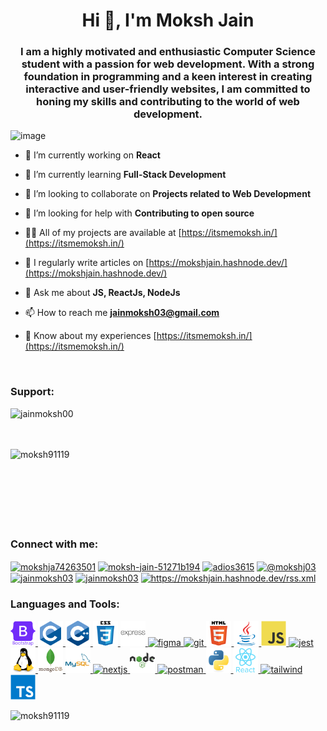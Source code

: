 <h1 align="center">Hi 👋, I'm Moksh Jain</h1>
<h3 align="center">I am a highly motivated and enthusiastic Computer Science student with a passion for web development. With a strong foundation in programming and a keen interest in creating interactive and user-friendly websites, I am committed to honing my skills and contributing to the world of web development.</h3>

![image](https://github.com/Moksh91119/Moksh91119/assets/111447162/18d7f4b3-e5c8-4869-8c91-28dc7366bd88)

- 🔭 I’m currently working on **React**

- 🌱 I’m currently learning **Full-Stack Development**

- 👯 I’m looking to collaborate on **Projects related to Web Development**

- 🤝 I’m looking for help with **Contributing to open source**

- 👨‍💻 All of my projects are available at [https://itsmemoksh.in/](https://itsmemoksh.in/)

- 📝 I regularly write articles on [https://mokshjain.hashnode.dev/](https://mokshjain.hashnode.dev/)

- 💬 Ask me about **JS, ReactJs, NodeJs**

- 📫 How to reach me **jainmoksh03@gmail.com**

- 📄 Know about my experiences [https://itsmemoksh.in/](https://itsmemoksh.in/)

<br>
<h3 align="left">Support:</h3>
<p><a href="https://www.buymeacoffee.com/jainmoksh00"> <img align="left" src="https://cdn.buymeacoffee.com/buttons/v2/default-yellow.png" height="50" width="210" alt="jainmoksh00" /></a></p><br><br>
<br>


<p><img align="left" src="https://github-readme-stats.vercel.app/api/top-langs?username=moksh91119&show_icons=true&locale=en&layout=compact" alt="moksh91119" /></p>
<br> <br> <br> <br> <br> <br> <br>

<h3 align="left">Connect with me:</h3>
<p align="left">
<a href="https://twitter.com/mokshja74263501" target="blank"><img align="center" src="https://raw.githubusercontent.com/rahuldkjain/github-profile-readme-generator/master/src/images/icons/Social/twitter.svg" alt="mokshja74263501" height="30" width="40" /></a>
<a href="https://linkedin.com/in/moksh-jain-51271b194" target="blank"><img align="center" src="https://raw.githubusercontent.com/rahuldkjain/github-profile-readme-generator/master/src/images/icons/Social/linked-in-alt.svg" alt="moksh-jain-51271b194" height="30" width="40" /></a>
<a href="https://instagram.com/adios3615" target="blank"><img align="center" src="https://raw.githubusercontent.com/rahuldkjain/github-profile-readme-generator/master/src/images/icons/Social/instagram.svg" alt="adios3615" height="30" width="40" /></a>
<a href="https://hashnode.com/@mokshj03" target="blank"><img align="center" src="https://raw.githubusercontent.com/rahuldkjain/github-profile-readme-generator/master/src/images/icons/Social/hashnode.svg" alt="@mokshj03" height="30" width="40" /></a>
<a href="https://www.hackerrank.com/jainmoksh03" target="blank"><img align="center" src="https://raw.githubusercontent.com/rahuldkjain/github-profile-readme-generator/master/src/images/icons/Social/hackerrank.svg" alt="jainmoksh03" height="30" width="40" /></a>
<a href="https://www.leetcode.com/jainmoksh03" target="blank"><img align="center" src="https://raw.githubusercontent.com/rahuldkjain/github-profile-readme-generator/master/src/images/icons/Social/leet-code.svg" alt="jainmoksh03" height="30" width="40" /></a>
<a href="/https://mokshjain.hashnode.dev/rss.xml" target="blank"><img align="center" src="https://raw.githubusercontent.com/rahuldkjain/github-profile-readme-generator/master/src/images/icons/Social/rss.svg" alt="https://mokshjain.hashnode.dev/rss.xml" height="30" width="40" /></a>
</p>

<h3 align="left">Languages and Tools:</h3>
<p align="left"> <a href="https://getbootstrap.com" target="_blank" rel="noreferrer"> <img src="https://raw.githubusercontent.com/devicons/devicon/master/icons/bootstrap/bootstrap-plain-wordmark.svg" alt="bootstrap" width="40" height="40"/> </a> <a href="https://www.cprogramming.com/" target="_blank" rel="noreferrer"> <img src="https://raw.githubusercontent.com/devicons/devicon/master/icons/c/c-original.svg" alt="c" width="40" height="40"/> </a> <a href="https://www.w3schools.com/cpp/" target="_blank" rel="noreferrer"> <img src="https://raw.githubusercontent.com/devicons/devicon/master/icons/cplusplus/cplusplus-original.svg" alt="cplusplus" width="40" height="40"/> </a> <a href="https://www.w3schools.com/css/" target="_blank" rel="noreferrer"> <img src="https://raw.githubusercontent.com/devicons/devicon/master/icons/css3/css3-original-wordmark.svg" alt="css3" width="40" height="40"/> </a> <a href="https://expressjs.com" target="_blank" rel="noreferrer"> <img src="https://raw.githubusercontent.com/devicons/devicon/master/icons/express/express-original-wordmark.svg" alt="express" width="40" height="40"/> </a> <a href="https://www.figma.com/" target="_blank" rel="noreferrer"> <img src="https://www.vectorlogo.zone/logos/figma/figma-icon.svg" alt="figma" width="40" height="40"/> </a> <a href="https://git-scm.com/" target="_blank" rel="noreferrer"> <img src="https://www.vectorlogo.zone/logos/git-scm/git-scm-icon.svg" alt="git" width="40" height="40"/> </a> <a href="https://www.w3.org/html/" target="_blank" rel="noreferrer"> <img src="https://raw.githubusercontent.com/devicons/devicon/master/icons/html5/html5-original-wordmark.svg" alt="html5" width="40" height="40"/> </a> <a href="https://www.java.com" target="_blank" rel="noreferrer"> <img src="https://raw.githubusercontent.com/devicons/devicon/master/icons/java/java-original.svg" alt="java" width="40" height="40"/> </a> <a href="https://developer.mozilla.org/en-US/docs/Web/JavaScript" target="_blank" rel="noreferrer"> <img src="https://raw.githubusercontent.com/devicons/devicon/master/icons/javascript/javascript-original.svg" alt="javascript" width="40" height="40"/> </a> <a href="https://jestjs.io" target="_blank" rel="noreferrer"> <img src="https://www.vectorlogo.zone/logos/jestjsio/jestjsio-icon.svg" alt="jest" width="40" height="40"/> </a> <a href="https://www.linux.org/" target="_blank" rel="noreferrer"> <img src="https://raw.githubusercontent.com/devicons/devicon/master/icons/linux/linux-original.svg" alt="linux" width="40" height="40"/> </a> <a href="https://www.mongodb.com/" target="_blank" rel="noreferrer"> <img src="https://raw.githubusercontent.com/devicons/devicon/master/icons/mongodb/mongodb-original-wordmark.svg" alt="mongodb" width="40" height="40"/> </a> <a href="https://www.mysql.com/" target="_blank" rel="noreferrer"> <img src="https://raw.githubusercontent.com/devicons/devicon/master/icons/mysql/mysql-original-wordmark.svg" alt="mysql" width="40" height="40"/> </a> <a href="https://nextjs.org/" target="_blank" rel="noreferrer"> <img src="https://cdn.worldvectorlogo.com/logos/nextjs-2.svg" alt="nextjs" width="40" height="40"/> </a> <a href="https://nodejs.org" target="_blank" rel="noreferrer"> <img src="https://raw.githubusercontent.com/devicons/devicon/master/icons/nodejs/nodejs-original-wordmark.svg" alt="nodejs" width="40" height="40"/> </a> <a href="https://postman.com" target="_blank" rel="noreferrer"> <img src="https://www.vectorlogo.zone/logos/getpostman/getpostman-icon.svg" alt="postman" width="40" height="40"/> </a> <a href="https://www.python.org" target="_blank" rel="noreferrer"> <img src="https://raw.githubusercontent.com/devicons/devicon/master/icons/python/python-original.svg" alt="python" width="40" height="40"/> </a> <a href="https://reactjs.org/" target="_blank" rel="noreferrer"> <img src="https://raw.githubusercontent.com/devicons/devicon/master/icons/react/react-original-wordmark.svg" alt="react" width="40" height="40"/> </a> <a href="https://tailwindcss.com/" target="_blank" rel="noreferrer"> <img src="https://www.vectorlogo.zone/logos/tailwindcss/tailwindcss-icon.svg" alt="tailwind" width="40" height="40"/> </a> <a href="https://www.typescriptlang.org/" target="_blank" rel="noreferrer"> <img src="https://raw.githubusercontent.com/devicons/devicon/master/icons/typescript/typescript-original.svg" alt="typescript" width="40" height="40"/> </a> </p>
<p align="left"> <img src="https://komarev.com/ghpvc/?username=moksh91119&label=Profile%20views&color=0e75b6&style=flat" alt="moksh91119" /> </p>
